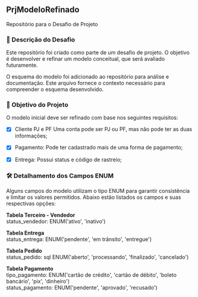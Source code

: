 ## PrjModeloRefinado
Repositório para o Desafio de Projeto

### 📝 Descrição do Desafio
Este repositório foi criado como parte de um desafio de projeto. O objetivo é desenvolver e refinar um modelo conceitual, que será avaliado futuramente.

O esquema do modelo foi adicionado ao repositório para análise e documentação. Este arquivo fornece o contexto necessário para compreender o esquema desenvolvido.

### 🎯 Objetivo do Projeto
O modelo inicial deve ser refinado com base nos seguintes requisitos:

- [x] Cliente PJ e PF Uma conta pode ser PJ ou PF, mas não pode ter as duas informações;

- [x] Pagamento: Pode ter cadastrado mais de uma forma de pagamento;

- [x] Entrega: Possui status e código de rastreio;


### 🛠️ Detalhamento dos Campos ENUM
Alguns campos do modelo utilizam o tipo ENUM para garantir consistência e limitar os valores permitidos. Abaixo estão listados os campos e suas respectivas opções:

**Tabela Terceiro - Vendedor**\
status_vendedor:
ENUM('ativo', 'inativo')

**Tabela Entrega**\
status_entrega:
ENUM('pendente', 'em trânsito', 'entregue')

**Tabela Pedido**\
status_pedido:
sql
ENUM('aberto', 'processando', 'finalizado', 'cancelado')

**Tabela Pagamento**\
tipo_pagamento:
ENUM('cartão de crédito', 'cartão de débito', 'boleto bancário', 'pix', 'dinheiro')\
status_pagamento:
ENUM('pendente', 'aprovado', 'recusado')
